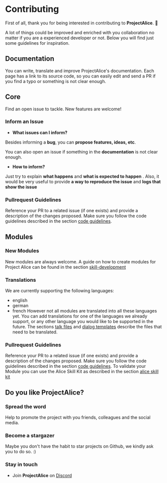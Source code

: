 # Contributing

First of all, thank you for being interested in contributing to **ProjectAlice**. 🙏 

A lot of things could be improved and enriched with you collaboration no matter if you are a experienced developer or not. Below you will find just some guidelines for inspiration.

## Documentation
You can write, translate and improve ProjectAlice's documentation. Each page has a link to its source code, so you can easily edit and send a PR if you find a typo or something is not clear enough.

## Core
Find an open issue to tackle. New features are welcome!

### Inform an Issue
- **What issues can I inform?**

Besides informing a **bug**, you can **propose features, ideas, etc**. 

You can also open an issue if something in the **documentation** is not clear enough. 

- **How to inform?**

Just try to explain **what happens** and **what is expected to happen** . Also, it would be very useful to provide **a way to reproduce the issue** and **logs that show the issue**

### Pullrequest Guidelines
Reference your PR to a related issue (if one exists) and provide a description of the changes proposed.
Make sure you follow the code guidelines described in the section [code guidelines](./code-guidelines).



## Modules

### New Modules
New modules are always welcome. A guide on how to create modules for Project Alice can be found in the section [skill-development](../skill-development)

### Translations
We are currently supporting the following languages:
- english
- german
- french
However not all modules are translated into all these languages yet.
You can add translations for one of the languages we already support, or any other language you would like to be supported in the future. The sections [talk files]() and [dialog templates]() describe the files that need to be translated.

### Pullrequest Guidelines
Reference your PR to a related issue (if one exists) and provide a description of the changes proposed.
Make sure you follow the code guidelines described in the section [code guidelines](./code-guidelines).
To validate your Module you can use the Alice Skill Kit as described in the section [alice skill kit]()



## Do you like ProjectAlice?

### Spread the word
Help to promote the project with you friends, colleagues and the social media.

### Become a stargazer
Maybe you don't have the habit to star projects on Github, we kindly ask you to do so. :)

### Stay in touch

- Join **ProjectAlice** on [Discord](https://discord.gg/Jfcj355)


